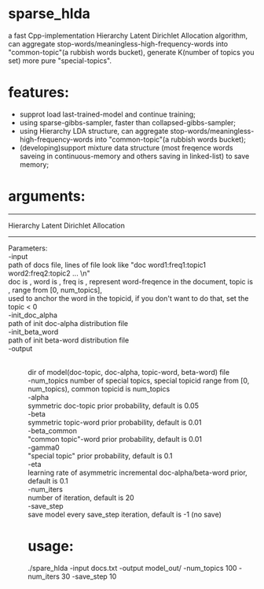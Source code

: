 # sparse_hlda
a fast Cpp-implementation Hierarchy Latent Dirichlet Allocation algorithm, can aggregate stop-words/meaningless-high-frequency-words into "common-topic"(a rubbish words bucket), generate K(number of topics you set) more pure "special-topics".

# features:
* supprot load last-trained-model and continue training;
* using sparse-gibbs-sampler, faster than collapsed-gibbs-sampler;
* using Hierarchy LDA structure, can aggregate stop-words/meaningless-high-frequency-words into "common-topic"(a rubbish words bucket);
* (developing)support mixture data structure (most freqence words saveing in continuous-memory and others saving in linked-list) to save memory;

# arguments:
_____________________________________

Hierarchy Latent Dirichlet Allocation

_____________________________________

Parameters:  
-input <file>  
    path of docs file, lines of file look like "doc word1:freq1:topic1 word2:freq2:topic2 ... \n"  
    doc is <string>, word is <string>, freq is <int>, represent word-freqence in the document, topic is <int>, range from [0, num_topics],  
    used to anchor the word in the topicid, if you don't want to do that, set the topic < 0  
-init_doc_alpha <file>  
    path of init doc-alpha distribution file  
-init_beta_word <file>  
    path of init beta-word distribution file  
-output <dir>  
    dir of model(doc-topic, doc-alpha, topic-word, beta-word) file  
-num_topics <int> 
    number of special topics, special topicid range from [0, num_topics), common topicid is num_topics  
-alpha <float>  
    symmetric doc-topic prior probability, default is 0.05  
-beta <float>  
    symmetric topic-word prior probability, default is 0.01  
-beta_common <float>  
    "common topic"-word prior probability, default is 0.01  
-gamma0 <float>  
    "special topic" prior probability, default is 0.1  
-eta <float>  
    learning rate of asymmetric incremental doc-alpha/beta-word prior, default is 0.1  
-num_iters <int>  
    number of iteration, default is 20  
-save_step <int>  
    save model every save_step iteration, default is -1 (no save)  

# usage:  
./spare_hlda -input docs.txt -output model_out/ -num_topics 100 -num_iters 30 -save_step 10  
